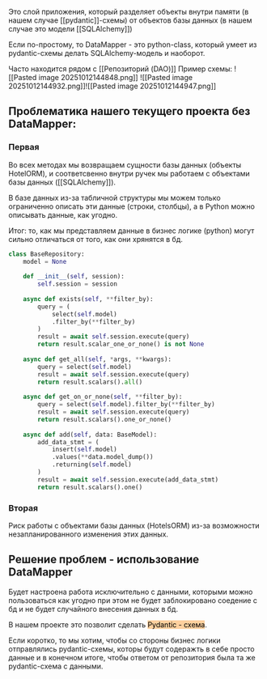 Это слой приложения, который разделяет объекты внутри памяти (в нашем случае [[pydantic]]-схемы) от объектов базы данных (в нашем случае это модели [[SQLAlchemy]])

Если по-простому, то DataMapper - это python-class, который умеет из pydantic-схемы делать SQLAlchemy-модель и наоборот.

Часто находится рядом с [[Репозиторий (DAO)]] 
Пример схемы:
![[Pasted image 20251012144848.png]]
![[Pasted image 20251012144932.png]]![[Pasted image 20251012144947.png]]
## Проблематика нашего текущего проекта без DataMapper:

### Первая
Во всех методах мы возвращаем сущности базы данных (объекты HotelORM), и соответсвенно внутри ручек мы работаем с объектами базы данных ([[SQLAlchemy]]).

В базе данных из-за табличной структуры мы можем только ограниченно описать эти данные (строки, столбцы), а в Python можно описывать данные, как угодно.

Итог: то, как мы представляем данные в бизнес логике (python) могут сильно отличаться от того, как они хрянятся в бд.
```python
class BaseRepository:  
    model = None  
  
    def __init__(self, session):  
        self.session = session  
  
    async def exists(self, **filter_by):  
		query = (  
            select(self.model)  
            .filter_by(**filter_by)  
        )  
        result = await self.session.execute(query)  
        return result.scalar_one_or_none() is not None  
  
    async def get_all(self, *args, **kwargs):  
        query = select(self.model)  
        result = await self.session.execute(query)  
        return result.scalars().all()  
  
    async def get_on_or_none(self, **filter_by):  
		query = select(self.model).filter_by(**filter_by)  
        result = await self.session.execute(query)  
        return result.scalars().one_or_none()  
  
    async def add(self, data: BaseModel):  
		add_data_stmt = (  
            insert(self.model)  
            .values(**data.model_dump())  
            .returning(self.model)  
        )  
        result = await self.session.execute(add_data_stmt)  
        return result.scalars().one()  
```
### Вторая
Риск работы с объектами базы данных (HotelsORM) из-за возможности незапланированного изменения этих данных.

## Решение проблем - использование DataMapper

Будет настроена работа исключительно с данными, которыми можно пользоваться как угодно при этом не будет заблокировано соедение с бд и не будет случайного внесения данных в бд.

В нашем проекте это позволит сделать <mark style="background: #FFB86CA6;">Pydantic - схема</mark>.

Если коротко, то мы хотим, чтобы со стороны бизнес логики отправлялись pydantic-схемы, которы будут содеражть в себе просто данные и в конечном итоге, чтобы ответом от репозитория была та же pydantic-схема с данными.